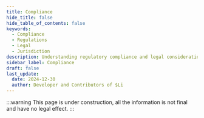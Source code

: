 ```yaml
---
title: Compliance
hide_title: false
hide_table_of_contents: false
keywords:
  - Compliance
  - Regulations
  - Legal
  - Jurisdiction
description: Understanding regulatory compliance and legal considerations
sidebar_label: Compliance
draft: false
last_update:
  date: 2024-12-30
  author: Developer and Contributors of $Li
---
```


:::warning
This page is under construction, all the information is not final and have no legal effect.
:::
